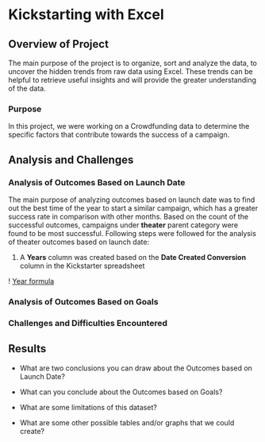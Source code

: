 # Kickstarting with Excel

## Overview of Project
The main purpose of the project is to organize, sort and analyze the data, to uncover the hidden trends from raw data using Excel. These trends can be helpful to retrieve useful insights and will provide the greater understanding of the data.

### Purpose
In this project, we were working on a Crowdfunding data to determine the specific factors that contribute towards the success of a campaign.

## Analysis and Challenges

### Analysis of Outcomes Based on Launch Date
The main purpose of analyzing outcomes based on launch date was to find out the best time of the year to start a similar campaign, which has a greater success rate in comparison with other months. Based on the count of the successful outcomes, campaigns under **theater** parent category were found to be most successful.
Following steps were followed for the analysis of theater outcomes based on launch date:

1. A **Years** column was created based on the **Date Created Conversion** column in the Kickstarter spreadsheet

! [Year formula]("Images_Theater/Year_formula_s.png") 








### Analysis of Outcomes Based on Goals

### Challenges and Difficulties Encountered

## Results

- What are two conclusions you can draw about the Outcomes based on Launch Date?

- What can you conclude about the Outcomes based on Goals?

- What are some limitations of this dataset?

- What are some other possible tables and/or graphs that we could create?
